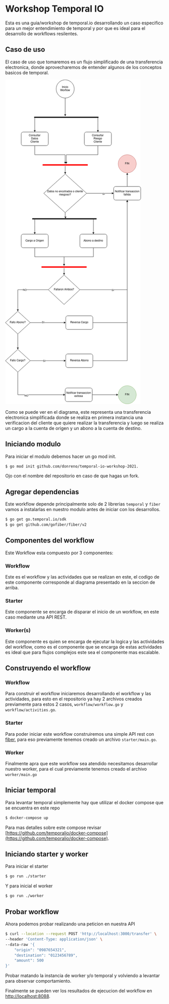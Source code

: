 # Workshop Temporal IO
Esta es una guia/workshop de temporal.io desarrollando un caso especifico para un mejor entendimiento de temporal y por que es ideal para el desarrollo de workflows resilentes.

## Caso de uso
El caso de uso que tomaremos es un flujo simplificado de una transferencia electronica, donde aprovecharemos de entender algunos de los conceptos basicos de temporal.

![flujo TEF](flujo_workflow_workshop.png)

Como se puede ver en el diagrama, este representa una transferencia electronica simplificada donde se realiza en primera instancia una verificacion del cliente que quiere realizar la transferencia y luego se realiza un cargo a la cuenta de origen y un abono a la cuenta de destino.

## Iniciando modulo
Para iniciar el modulo debemos hacer un go mod init.
```sh
$ go mod init github.com/donreno/temporal-io-workshop-2021.
```
Ojo con el nombre del repositorio en caso de que hagas un fork.

## Agregar dependencias
Este workflow depende principalmente solo de 2 librerias `temporal` y `fiber` vamos a instalarlas en nuestro modulo antes de iniciar con los desarrollos.

```bash
$ go get go.temporal.io/sdk
$ go get github.com/gofiber/fiber/v2
```

## Componentes del workflow
Este Workflow esta compuesto por 3 componentes:

### Workflow
Este es el workflow y las actividades que se realizan en este, el codigo de este componente corresponde al diagrama presentado en la seccion de arriba.

### Starter
Este componente se encarga de disparar el inicio de un workflow, en este caso mediante una API REST.

### Worker(s)
Este componente es quien se encarga de ejecutar la logica y las actividades del workflow, como es el componente que se encarga de estas actividades es ideal que para flujos complejos este sea el componente mas escalable.

## Construyendo el workflow

### Workflow
Para construir el workflow iniciaremos desarrollando el workflow y las actividades, para esto en el repositorio ya hay 2 archivos creados previamente para estos 2 casos, `workflow/workflow.go` y `workflow/activities.go`.

### Starter
Para poder iniciar este workflow construiremos una simple API rest con [fiber](https://gofiber.io/), para eso previamente tenemos creado un archivo `starter/main.go`.

### Worker
Finalmente apra que este workflow sea atendido necesitamos desarrollar nuestro worker, para el cual previamente tenemos creado el archivo `worker/main.go`

## Iniciar temporal
Para levantar temporal simplemente hay que utilizar el docker compose que se encuentra en este repo
```bash
$ docker-compose up
```
Para mas detalles sobre este compose revisar [https://github.com/temporalio/docker-compose](https://github.com/temporalio/docker-compose).

## Iniciando starter y worker
Para iniciar el starter
```bash
$ go run ./starter
```
Y para inicial el worker
```bash
$ go run ./worker
```

## Probar workflow
Ahora podemos probar realizando una peticion en nuestra API

```bash
$ curl --location --request POST 'http://localhost:3000/transfer' \
--header 'Content-Type: application/json' \
--data-raw '{
    "origin": "0987654321",
    "destination": "0123456789",
    "amount": 500
}'
```
Probar matando la instancia de worker y/o temporal y volviendo a levantar para observar comportamiento.

Finalmente se pueden ver los resultados de ejecucion del workflow en [http://localhost:8088](http://localhost:8088).
